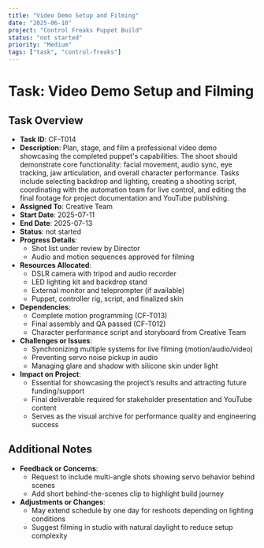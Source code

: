```yaml
---
title: "Video Demo Setup and Filming"
date: "2025-06-10"
project: "Control Freaks Puppet Build"
status: "not started"
priority: "Medium"
tags: ["task", "control-freaks"]
---
```


# Task: Video Demo Setup and Filming

## Task Overview

- **Task ID**: CF-T014
- **Description**: Plan, stage, and film a professional video demo showcasing the completed puppet's capabilities. The shoot should demonstrate core functionality: facial movement, audio sync, eye tracking, jaw articulation, and overall character performance. Tasks include selecting backdrop and lighting, creating a shooting script, coordinating with the automation team for live control, and editing the final footage for project documentation and YouTube publishing.
- **Assigned To**: Creative Team
- **Start Date**: 2025-07-11
- **End Date**: 2025-07-13
- **Status**: not started
- **Progress Details**:
  - Shot list under review by Director
  - Audio and motion sequences approved for filming
- **Resources Allocated**:
  - DSLR camera with tripod and audio recorder
  - LED lighting kit and backdrop stand
  - External monitor and teleprompter (if available)
  - Puppet, controller rig, script, and finalized skin
- **Dependencies**:
  - Complete motion programming (CF-T013)
  - Final assembly and QA passed (CF-T012)
  - Character performance script and storyboard from Creative Team
- **Challenges or Issues**:
  - Synchronizing multiple systems for live filming (motion/audio/video)
  - Preventing servo noise pickup in audio
  - Managing glare and shadow with silicone skin under light
- **Impact on Project**:
  - Essential for showcasing the project’s results and attracting future funding/support
  - Final deliverable required for stakeholder presentation and YouTube content
  - Serves as the visual archive for performance quality and engineering success

## Additional Notes

- **Feedback or Concerns**:
  - Request to include multi-angle shots showing servo behavior behind scenes
  - Add short behind-the-scenes clip to highlight build journey
- **Adjustments or Changes**:
  - May extend schedule by one day for reshoots depending on lighting conditions
  - Suggest filming in studio with natural daylight to reduce setup complexity
